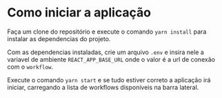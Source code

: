 # Como iniciar a aplicação

Faça um clone do repositório e execute o comando `yarn install` para instalar as dependencias do projeto.

Com as dependencias instaladas, crie um arquivo `.env` e insira nele a variavel de ambiente `REACT_APP_BASE_URL` onde o valor é a url de conexão com o `workflow`.

Execute o comando `yarn start` e se tudo estiver correto a aplicação irá iniciar, carregando a lista de workflows disponíveis na barra lateral.

